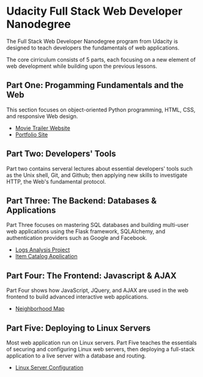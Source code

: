 # Udacity Full Stack Web Developer Nanodegree

The Full Stack Web Developer Nanodegree program from Udacity is designed to teach developers the fundamentals of web applications.

The core cirriculum consists of 5 parts, each focusing on a new element of web development while building upon the previous lessons.

## Part One: Progamming Fundamentals and the Web

This section focuses on object-oriented Python programming, HTML, CSS, and responsive Web design.

- [Movie Trailer Website](https://github.com/sjcorreia/ud036_StarterCode)
- [Portfolio Site](https://github.com/sjcorreia/fullstack_proj2)

## Part Two: Developers' Tools

Part two contains serveral lectures about essential developers' tools such as the Unix shell, Git, and Github; then applying new skills to investigate HTTP, the Web's fundamental protocol.

## Part Three: The Backend: Databases & Applications

Part Three focuses on mastering SQL databases and building multi-user web applications using the Flask framework, SQLAlchemy, and authentication providers such as Google and Facebook.

- [Logs Analysis Project](https://github.com/sjcorreia/log-analysis)
- [Item Catalog Application](https://github.com/sjcorreia/catalog-project)

## Part Four: The Frontend: Javascript & AJAX

Part Four shows how JavaScript, JQuery, and AJAX are used in the web frontend to build advanced interactive web applications.

- [Neighborhood Map](https://github.com/sjcorreia/neighborhood-map)

## Part Five: Deploying to Linux Servers

Most web application run on Linux servers. Part Five teaches the essentials of securing and configuring Linux web servers, then deploying a full-stack application to a live server with a database and routing.

- [Linux Server Configuration](https://github.com/sjcorreia/server-configuration)
